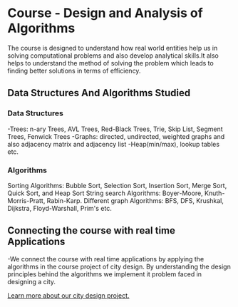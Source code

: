 
# Course - Design and Analysis of Algorithms

The course is designed to understand how real world entities help us in solving computational problems and also develop analytical skills.It also helps to understand the method of solving the problem which leads to finding better solutions in terms of efficiency.

## Data Structures And Algorithms Studied
### Data Structures
-Trees: n-ary Trees, AVL Trees, Red-Black Trees, Trie, Skip List, Segment Trees, Fenwick Trees
-Graphs: directed, undirected, weighted graphs and also adjacency matrix and adjacency list
-Heap(min/max), lookup tables etc.

### Algorithms
Sorting Algorithms: Bubble Sort, Selection Sort, Insertion Sort, Merge Sort, Quick Sort, and Heap Sort
String search Algorithms: Boyer-Moore, Knuth-Morris-Pratt, Rabin-Karp.
Different graph Algorithms: BFS, DFS, Krushkal, Dijkstra, Floyd-Warshall, Prim's etc.

## Connecting the course with real time Applications
-We connect the course with real time applications by applying the algorithms in the course project of city design. By understanding the design principles behind the algorithms we implement it problem faced in designing a city.


[Learn more about our city design project.](City_Details.md)
